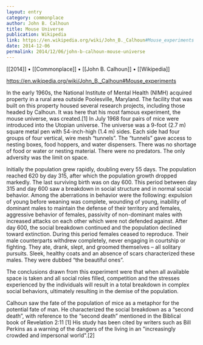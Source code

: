 ```yaml
---
layout: entry
category: commonplace
author: John B. Calhoun
title: Mouse Universe
publication: Wikipedia
link: https://en.wikipedia.org/wiki/John_B._Calhoun#Mouse_experiments
date: 2014-12-06
permalink: 2014/12/06/john-b-calhoun-mouse-universe
---
```


[[2014]] • [[Commonplace]] • [[John B. Calhoun]] • [[Wikipedia]]

https://en.wikipedia.org/wiki/John_B._Calhoun#Mouse_experiments

In the early 1960s, the National Institute of Mental Health (NIMH) acquired property in a rural area outside Poolesville, Maryland. The facility that was built on this property housed several research projects, including those headed by Calhoun. It was here that his most famous experiment, the mouse universe, was created.[1] In July 1968 four pairs of mice were introduced into the Utopian universe. The universe was a 9-foot (2.7 m) square metal pen with 54-inch-high (1.4 m) sides. Each side had four groups of four vertical, wire mesh “tunnels”. The “tunnels” gave access to nesting boxes, food hoppers, and water dispensers. There was no shortage of food or water or nesting material. There were no predators. The only adversity was the limit on space.

Initially the population grew rapidly, doubling every 55 days. The population reached 620 by day 315, after which the population growth dropped markedly. The last surviving birth was on day 600. This period between day 315 and day 600 saw a breakdown in social structure and in normal social behavior. Among the aberrations in behavior were the following: expulsion of young before weaning was complete, wounding of young, inability of dominant males to maintain the defense of their territory and females, aggressive behavior of females, passivity of non-dominant males with increased attacks on each other which were not defended against. After day 600, the social breakdown continued and the population declined toward extinction. During this period females ceased to reproduce. Their male counterparts withdrew completely, never engaging in courtship or fighting. They ate, drank, slept, and groomed themselves – all solitary pursuits. Sleek, healthy coats and an absence of scars characterized these males. They were dubbed “the beautiful ones”.

The conclusions drawn from this experiment were that when all available space is taken and all social roles filled, competition and the stresses experienced by the individuals will result in a total breakdown in complex social behaviors, ultimately resulting in the demise of the population.

Calhoun saw the fate of the population of mice as a metaphor for the potential fate of man. He characterized the social breakdown as a “second death”, with reference to the “second death” mentioned in the Biblical book of Revelation 2:11 [1] His study has been cited by writers such as Bill Perkins as a warning of the dangers of the living in an "increasingly crowded and impersonal world".[2]
